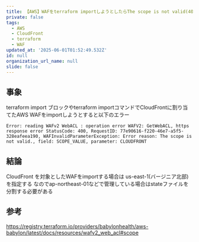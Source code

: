 ```yaml
---
title: 【AWS】WAFをterraform importしようとしたらThe scope is not valid(400エラー) が出る
private: false
tags:
  - AWS
  - CloudFront
  - terraform
  - WAF
updated_at: '2025-06-01T01:52:49.532Z'
id: null
organization_url_name: null
slide: false
---
```


## 事象
terraform import ブロックやterraform importコマンドでCloudFrontに割り当てたAWS WAFをimportしようとすると以下のエラー

```
Error: reading WAFv2 WebACL : operation error WAFV2: GetWebACL, https response error StatusCode: 400, RequestID: 77e90616-f220-46e7-a5f5-328eafeea190, WAFInvalidParameterException: Error reason: The scope is not valid., field: SCOPE_VALUE, parameter: CLOUDFRONT
```

## 結論
CloudFront を対象としたWAFをimportする場合は us-east-1(バージニア北部)を指定する
なのでap-northeast-01などで管理している場合はstateファイルを分割する必要がある

## 参考
https://registry.terraform.io/providers/babylonhealth/aws-babylon/latest/docs/resources/wafv2_web_acl#scope